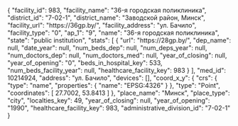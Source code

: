 {
    "facility_id": 983,
    "facility_name": "36-я городская поликлиника",
    "district_id": "7-02-1",
    "district_name": "Заводской район, Минск",
    "facility_url": "https:\/\/36gp.by\/",
    "facility_address": "ул. Бачило",
    "facility_type": "0",
    "ap_1": "9",
    "name": "36-я городская поликлиника",
    "state": "public institution",
    "stats": [
        {
            "url": "https:\/\/28gp.by\/",
            "dep_name": null,
            "date_year": null,
            "num_beds_dep": null,
            "num_deps_year": null,
            "num_doctors_dep": null,
            "num_doctors_med": null,
            "year_of_closing": null,
            "year_of_opening": "0",
            "beds_in_hospital_key": 533,
            "num_beds_facility_year": null,
            "healthcare_facility_key": 983
        }
    ],
    "med_id": 10214924,
    "address": "ул. Бачило",
    "devices": [],
    "coord_x_y": {
        "crs": {
            "type": "name",
            "properties": {
                "name": "EPSG:4326"
            }
        },
        "type": "Point",
        "coordinates": [
            27.7002,
            53.8413
        ]
    },
    "place_name": "Минск",
    "place_type": "city",
    "localties_key": 49,
    "year_of_closing": null,
    "year_of_opening": "1990",
    "healthcare_facility_key": 983,
    "administrative_division_id": "7-02-1"
}